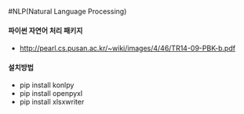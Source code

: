 #NLP(Natural Language Processing)

#### 파이썬 자연어 처리 패키지
  - http://pearl.cs.pusan.ac.kr/~wiki/images/4/46/TR14-09-PBK-b.pdf

#### 설치방법
  - pip install konlpy
  - pip install openpyxl
  - pip install xlsxwriter
